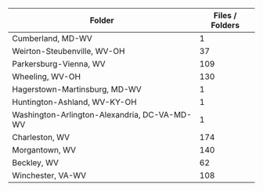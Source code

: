 | Folder                                       |   Files / Folders |
|----------------------------------------------|-------------------|
| Cumberland, MD-WV                            |                 1 |
| Weirton-Steubenville, WV-OH                  |                37 |
| Parkersburg-Vienna, WV                       |               109 |
| Wheeling, WV-OH                              |               130 |
| Hagerstown-Martinsburg, MD-WV                |                 1 |
| Huntington-Ashland, WV-KY-OH                 |                 1 |
| Washington-Arlington-Alexandria, DC-VA-MD-WV |                 1 |
| Charleston, WV                               |               174 |
| Morgantown, WV                               |               140 |
| Beckley, WV                                  |                62 |
| Winchester, VA-WV                            |               108 |